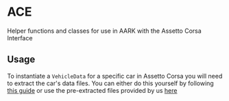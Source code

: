 # ACE
Helper functions and classes for use in AARK with the Assetto Corsa Interface

## Usage
To instantiate a `VehicleData` for a specific car in Assetto Corsa you will need to extract the car's data files.
You can either do this yourself by following [this guide](https://www.youtube.com/watch?v=LxLLWfL0bfA) or use the pre-extracted files provided by us [here](https://adelaideautonomous.racing/downloads/#VehicleData)
